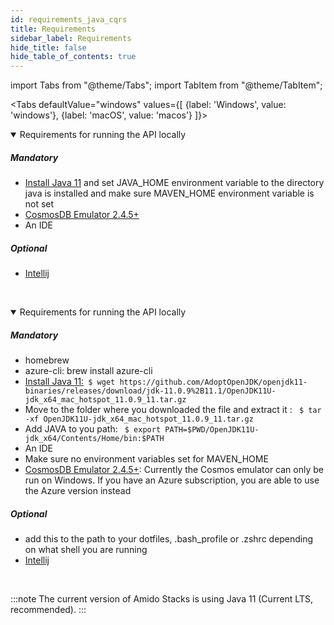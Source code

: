 ```yaml
---
id: requirements_java_cqrs
title: Requirements
sidebar_label: Requirements
hide_title: false
hide_table_of_contents: true
---
```


import Tabs from "@theme/Tabs";
import TabItem from "@theme/TabItem";

<Tabs
defaultValue="windows"
values={[
{label: 'Windows', value: 'windows'},
{label: 'macOS', value: 'macos'}
]}>
<TabItem value="windows">
    <details open>
        <summary>Requirements for running the API locally</summary>
        <div>
            <h5>Mandatory</h5>
            <ul>
                <li><a href="https://adoptopenjdk.net/">Install Java 11</a> and set JAVA_HOME environment variable to the directory java is installed and make sure MAVEN_HOME environment variable is not set</li>
                <li><a href="https://aka.ms/cosmosdb-emulator">CosmosDB Emulator 2.4.5+</a></li>
                <li>An IDE</li>
            </ul>
            <h5>Optional</h5>
            <ul>
                <li><a href="https://www.jetbrains.com/idea/download/#section=windows">Intellij</a></li>
            </ul>
        </div>
    </details>
    <br />
</TabItem>

<TabItem value="macos">
    <details open>
        <summary>Requirements for running the API locally</summary>
        <div>
            <h5>Mandatory</h5>
            <ul>
                <li>homebrew</li>
                <li>azure-cli: brew install azure-cli</li>
                <li><a href="https://adoptopenjdk.net/releases.html">Install Java 11:</a><code> $ wget https://github.com/AdoptOpenJDK/openjdk11-binaries/releases/download/jdk-11.0.9%2B11.1/OpenJDK11U-jdk_x64_mac_hotspot_11.0.9_11.tar.gz</code></li>
                <li>Move to the folder where you downloaded the file and extract it : <code> $ tar -xf OpenJDK11U-jdk_x64_mac_hotspot_11.0.9_11.tar.gz</code></li>
                <li>Add JAVA to you path: <code> $ export PATH=$PWD/OpenJDK11U-jdk_x64/Contents/Home/bin:$PATH</code></li>
                <li>An IDE</li>
                <li>Make sure no environment variables set for MAVEN_HOME</li>
                <li>
                    <a href="https://aka.ms/cosmosdb-emulator">CosmosDB Emulator 2.4.5+</a>: Currently the Cosmos emulator can only be run on Windows. If you have an Azure subscription, you are able to use the Azure version instead
                </li>
            </ul>
            <h5>Optional</h5>
            <ul>
              <li>add this to the path to your dotfiles, .bash_profile or .zshrc depending on what shell you are running</li>
              <li><a href="https://www.jetbrains.com/idea/download/download-thanks.html?platform=mac&code=IIC">Intellij</a></li>
            </ul>
      </div>
    </details>
    <br />
</TabItem>

</Tabs>

:::note
The current version of Amido Stacks is using Java 11 (Current LTS, recommended).
:::

